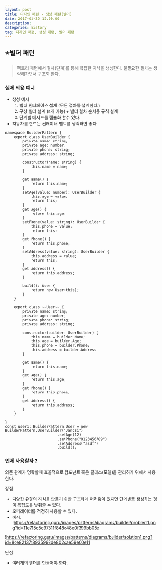 ```yaml
---
layout: post
title: 디자인 패턴 - 생성 패턴(빌더)
date: 2017-02-25 15:09:00
description:
categories: history
tag: 디자인 패턴, 생성 패턴, 빌더 패턴
---
```


## ⭐빌더 패턴

> 팩토리 패턴에서 절차(단계)를 통해 복잡한 자식을 생성한다. 불필요한 절차는 생략해가면서 구조화 한다.

### 실제 적용 예시

- 생성 예시
  1. 빌더 인터페이스 설계 (모든 절차를 설계한다.)
  2. 구상 빌더 설계 (n개 가능) + 빌더 절차 순서등 규칙 설계
  3. 단계별 메서드를 캡슐화 할수 있다.
- 자동차를 만드는 컨테이너 벨트를 생각하면 좋다.

```tsx
namespace BuilderPattern {
    export class UserBuilder {
        private name: string;
        private age: number;
        private phone: string;
        private address: string;

        constructor(name: string) {
            this.name = name;
        }

        get Name() {
            return this.name;
        }
        setAge(value: number): UserBuilder {
            this.age = value;
            return this;
        }
        get Age() {
            return this.age;
        }
        setPhone(value: string): UserBuilder {
            this.phone = value;
            return this;
        }
        get Phone() {
            return this.phone;
        }
        setAddress(value: string): UserBuilder {
            this.address = value;
            return this;
        }
        get Address() {
            return this.address;
        }

        build(): User {
            return new User(this);
        }
    }

    export class ~~User~~ {
        private name: string;
        private age: number;
        private phone: string;
        private address: string;

        constructor(builder: UserBuilder) {
            this.name = builder.Name;
            this.age = builder.Age;
            this.phone = builder.Phone;
            this.address = builder.Address
        }

        get Name() {
            return this.name;
        }
        get Age() {
            return this.age;
        }
        get Phone() {
            return this.phone;
        }
        get Address() {
            return this.address;
        }
    }

}
const user1: BuilderPattern.User = new BuilderPattern.UserBuilder("Jancsi")
                        .setAge(12)
                        .setPhone("0123456789")
                        .setAddress("asdf")
                        .build();
```

### 언제 사용할까 ?

의존 관계가 명확할때 효율적으로 컴포넌트 혹은 클래스(모델)을 관리하기 위해서 사용한다.

장점

- 다양한 유형의 자식을 만들기 위한 구조화에 어려움이 있다면 단계별로 생성하는 것이 복잡도를 낮춰줄 수 있다.
- 오퍼레이터를 적정히 사용할 수 있다.
- 예시.
  !https://refactoring.guru/images/patterns/diagrams/builder/problem1.png?id=11e715c5c97811f848c48e0f399bb05e

!https://refactoring.guru/images/patterns/diagrams/builder/solution1.png?id=8ce82137f8935998de802cae59e00e11

단점

- 여러개의 빌더를 만들어야 한다.
